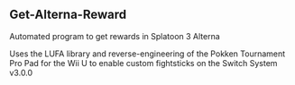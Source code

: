 ## Get-Alterna-Reward
Automated program to get rewards in Splatoon 3 Alterna

Uses the LUFA library and reverse-engineering of the Pokken Tournament Pro Pad for the Wii U to enable custom fightsticks on the Switch System v3.0.0
